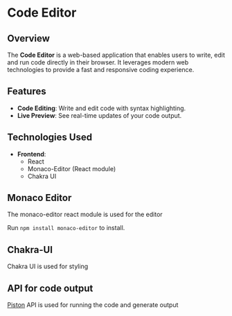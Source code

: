 # Code Editor

## Overview

The **Code Editor** is a web-based application that enables users to write, edit and run code directly in their browser. It leverages modern web technologies to provide a fast and responsive coding experience.

## Features

- **Code Editing**: Write and edit code with syntax highlighting.
- **Live Preview**: See real-time updates of your code output.


## Technologies Used

- **Frontend**:
  - React
  - Monaco-Editor (React module)
  - Chakra UI
    
    
## Monaco Editor

The monaco-editor react module is used for the editor

Run `npm install monaco-editor` to install.


## Chakra-UI

Chakra UI is used for styling



## API for code output

[Piston]("https://emkc.org/api/v2/piston") API is used for running the code and generate output
